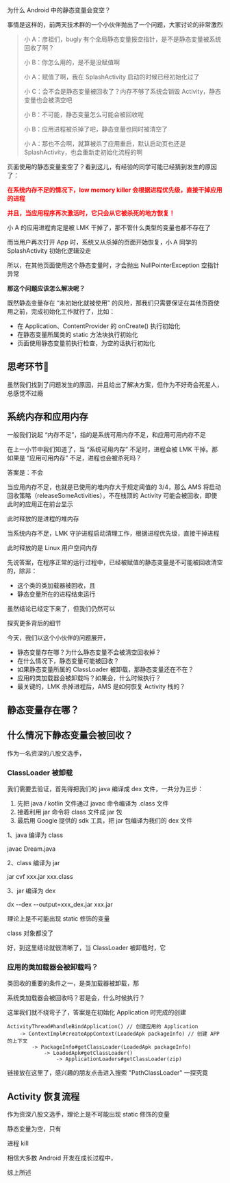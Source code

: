 
为什么 Android 中的静态变量会变空？

事情是这样的，前两天技术群的一个小伙伴抛出了一个问题，大家讨论的非常激烈

> 小 A：彦祖们，bugly 有个全局静态变量报空指针，是不是静态变量被系统回收了啊？
>
> 小 B：你怎么用的，是不是没赋值啊
>
> 小 A：赋值了啊，我在 SplashActivity 启动的时候已经初始化过了
>
> 小 C：会不会是静态变量被回收了？内存不够了系统会销毁 Activity，静态变量也会被清空吧
>
> 小 B：不可能，静态变量怎么可能会被回收呢
>
> 小 B：应用进程被杀掉了吧，静态变量也同时被清空了
>
> 小 A：那也不会啊，就算被杀了应用重启，默认启动页也还是 SplashActivity，也会重新走初始化流程的啊

页面使用的静态变量变空了？看到这儿，有经验的同学可能已经猜到发生的原因了：

**<font color=red>在系统内存不足的情况下，low memory killer 会根据进程优先级，直接干掉应用的进程</font>**

**<font color=red>并且，当应用程序再次激活时，它只会从它被杀死的地方恢复！</font>**

小 A 的应用进程肯定是被 LMK 干掉了，那不管什么类型的变量也都不存在了

而当用户再次打开 App 时，系统又从杀掉的页面开始恢复，小 A 同学的 SplashActivity 初始化逻辑没走

所以，在其他页面使用这个静态变量时，才会抛出 NullPointerException 空指针异常

**那这个问题应该怎么解决呢？**

既然静态变量存在 “未初始化就被使用” 的风险，那我们只需要保证在其他页面使用之前，完成初始化工作就行了，比如：

- 在 Application、ContentProvider 的 onCreate() 执行初始化
- 在静态变量所属类的 static 方法块执行初始化
- 页面使用静态变量前执行检查，为空的话执行初始化

## 思考环节🤔

虽然我们找到了问题发生的原因，并且给出了解决方案，但作为不好奇会死星人，总感觉不过瘾



## 系统内存和应用内存

一般我们说起 “内存不足”，指的是系统可用内存不足，和应用可用内存不足

在上一小节中我们知道了，当 “系统可用内存” 不足时，进程会被 LMK 干掉。那如果是 “应用可用内存” 不足，进程也会被杀死吗？

答案是：不会

当应用内存不足，也就是已使用的堆内存大于规定阈值的 3/4，那么 AMS 将启动回收策略（releaseSomeActivities），不在栈顶的 Activity 可能会被回收，即使此时的应用正在前台显示

此时释放的是进程的堆内存

当系统内存不足，LMK 守护进程启动清理工作，根据进程优先级，直接干掉进程

此时释放的是 Linux 用户空间内存



先说答案，在程序正常的运行过程中，已经被赋值的静态变量是不可能被回收清空的，除非：

- 这个类的类加载器被回收，且
- 静态变量所在的进程结束运行

虽然结论已经定下来了，但我们仍然可以

探究更多背后的细节

今天，我们以这个小伙伴的问题展开，

- 静态变量存在哪？为什么静态变量不会被清空回收掉？
- 在什么情况下，静态变量可能被回收？
- 如果静态变量所属的 ClassLoader 被卸载，那静态变量还在不在？
- 应用的类加载器会被卸载吗？如果会，什么时候执行？
- 最关键的，LMK 杀掉进程后，AMS 是如何恢复 Activity 栈的？

## 静态变量存在哪？

## 什么情况下静态变量会被回收？

作为一名资深的八股文选手，

### ClassLoader 被卸载

我们需要去验证，首先得把我们的 java 编译成 dex 文件，一共分为三步：

1. 先把 java / kotlin 文件通过 javac 命令编译为 .class 文件
2. 接着利用 jar 命令将 class 文件成 jar 包
3. 最后用 Google 提供的 sdk 工具，把 jar 包编译为我们的 dex 文件

1、java 编译为 class

javac Dream.java

2、class 编译为 jar

jar cvf xxx.jar xxx.class

3、jar 编译为 dex

dx --dex --output=xxx_dex.jar xxx.jar

理论上是不可能出现 static 修饰的变量

class 对象都没了

好，到这里结论就很清晰了，当 ClassLoader 被卸载时，它

### 应用的类加载器会被卸载吗？

类回收的重要的条件之一，是类加载器被卸载，那

系统类加载器会被回收吗？若是会，什么时候执行？

这里我们就不绕弯子了，答案是在初始化 Application 时完成的创建

```
ActivityThread#handleBindApplication() // 创建应用的 Application
    -> ContextImpl#createAppContext(LoadedApk packageInfo) // 创建 APP 的上下文
        -> PackageInfo#getClassLoader(LoadedApk packageInfo)
            -> LoadedApk#getClassLoader()
                -> ApplicationLoaders#getClassLoader(zip)
```

链接放在这里了，感兴趣的朋友点击进入搜索 "PathClassLoader" 一探究竟

## Activity 恢复流程

作为资深八股文选手，理论上是不可能出现 static 修饰的变量

静态变量为空，只有

进程 kill

相信大多数 Android 开发在成长过程中，

综上所述